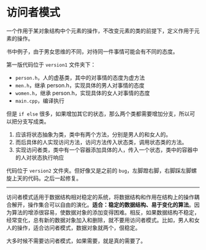 # 访问者模式

一个作用于某对象结构中个元素的操作，不改变元素的类的前提下，定义作用于元素的操作。

书中例子，由于男女思维的不同，对待同一件事情可能会有不同的态度。

第一版代码位于 `version1` 文件夹下：

- `person.h`，人的虚基类，其中的对事情的态度为虚方法
- `men.h`，继承 person.h，实现具体的男人对事情的态度
- `women.h`，继承 person.h，实现具体的女人对事情的态度
- `main.cpp`，编译执行

但是 `if else` 很多，如果增加其它的状态，那么两个类都需要增加分支，所以可以把分支写成类。

1. 应该将状态抽象为类，类中有两个方法，分别是男人的和女人的。
2. 而后具体的人实现访问方法，访问方法传入状态类，调用状态类的方法。
3. 实现访问者类，类中有一个容器添加具体的人，传入一个状态，类中的容器中的人对状态执行响应

代码位于 `version2` 文件夹。但好像又是之前的 `bug`，左脚蹬右脚，右脚踩左脚螺旋上天的代码。之后一起修复。

---

访问者模式适用于数据结构相对稳定的系统，将数据结构和作用在结构上的操作耦合解开，操作集合可以自由的演化。**适合：稳定的数据结构、易于变化的算法**。因为算法的增添很容易，使数据对象的添加变得困难。相反，如果数据结构不稳定，经常变化，总有新的数据对象加入和删除，就不要用访问者模式。比如，男人和女人的操作，适合访问者模式，数据对象就两个，佷稳定。

大多时候不需要访问者模式，如果需要，就是真的需要了。